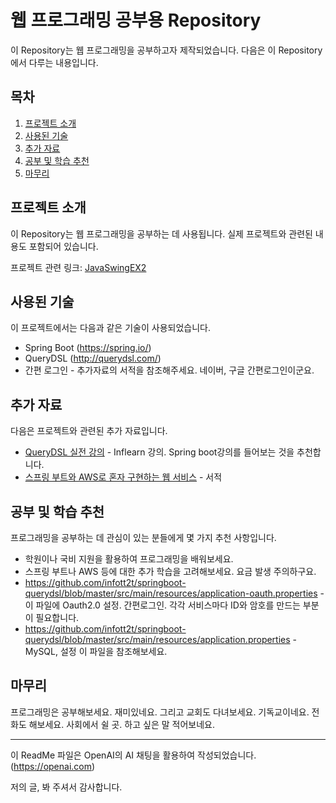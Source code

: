 # 웹 프로그래밍 공부용 Repository

이 Repository는 웹 프로그래밍을 공부하고자 제작되었습니다. 다음은 이 Repository에서 다루는 내용입니다.

## 목차

1. [프로젝트 소개](#프로젝트-소개)
2. [사용된 기술](#사용된-기술)
3. [추가 자료](#추가-자료)
4. [공부 및 학습 추천](#공부-및-학습-추천)
5. [마무리](#마무리)

## 프로젝트 소개

이 Repository는 웹 프로그래밍을 공부하는 데 사용됩니다. 실제 프로젝트와 관련된 내용도 포함되어 있습니다.

프로젝트 관련 링크: [JavaSwingEX2](https://github.com/infott2t/JavaSwingEX2)

## 사용된 기술

이 프로젝트에서는 다음과 같은 기술이 사용되었습니다.

- Spring Boot (https://spring.io/)
- QueryDSL    (http://querydsl.com/)
- 간편 로그인 - 추가자료의 서적을 참조해주세요. 네이버, 구글 간편로그인이군요.

## 추가 자료

다음은 프로젝트와 관련된 추가 자료입니다.

- [QueryDSL 실전 강의](https://www.inflearn.com/course/querydsl-%EC%8B%A4%EC%A0%84) - Inflearn 강의. Spring boot강의를 들어보는 것을 추천합니다.
- [스프링 부트와 AWS로 혼자 구현하는 웹 서비스](https://search.shopping.naver.com/book/catalog/32436253723) - 서적

## 공부 및 학습 추천

프로그래밍을 공부하는 데 관심이 있는 분들에게 몇 가지 추천 사항입니다.

- 학원이나 국비 지원을 활용하여 프로그래밍을 배워보세요.
- 스프링 부트나 AWS 등에 대한 추가 학습을 고려해보세요. 요금 발생 주의하구요.
- https://github.com/infott2t/springboot-querydsl/blob/master/src/main/resources/application-oauth.properties - 이 파일에 Oauth2.0 설정. 간편로그인. 각각 서비스마다 ID와 암호를 만드는 부분이 필요합니다.
- https://github.com/infott2t/springboot-querydsl/blob/master/src/main/resources/application.properties  - MySQL, 설정 이 파일을 참조해보세요.

## 마무리

프로그래밍은 공부해보세요. 재미있네요. 그리고 교회도 다녀보세요. 기독교이네요. 전화도 해보세요. 사회에서 쉴 곳. 하고 싶은 말 적어보네요.

---

이 ReadMe 파일은 OpenAI의 AI 채팅을 활용하여 작성되었습니다. (https://openai.com)

저의 글, 봐 주셔서 감사합니다.
